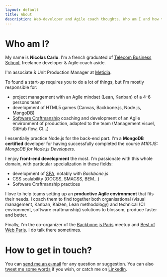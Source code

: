 ```yaml
---
layout: default
title: About
description: Web-developer and Agile coach thoughts. Who am I and how to get in touch.
---
```


# Who am I?

My name is **Nicolas Carlo**. I'm a french graduated of [Telecom Business School](http://telecom-em.eu), freelance developer & Agile coach aside.

I'm associate & Unit Production Manager at [Metidia](http://www.metidia.com).

To found a start-up requires you to do a lot of things, but I'm mostly responsible for:

- project management with an Agile mindset (Lean, Kanban) of a 4-6 persons team
- development of HTML5 games (Canvas, Backbone.js, Node.js, MongoDB)
- [Software Craftmanship](https://en.wikipedia.org/wiki/Software_craftsmanship) coaching and development of an Agile environment of production, adapted to the team (Management visuel, GitHub flow, CI…)

I essentially practice Node.js for the back-end part. I'm a **MongoDB certified** developer for having successfully completed the course *M101JS: MongoDB for Node.js Developers*.

I enjoy **front-end development** the most. I'm passionate with this whole domain, with particular specialization in these fields:

- development of [SPA](https://en.wikipedia.org/wiki/Single-page_application), notably with *Backbone.js*
- CSS scalability (OOCSS, SMACSS, BEM…)
- Software Craftmanship practices

I love to help teams setting up an **productive Agile environment** that fits their needs. I coach them to find together both organisational (visual management, Kanban, Kaizen, Lean methodology) and technical (CI environment, software craftmanship) solutions to blossom, produce faster and better.

Finally, I'm the co-organizer of the [Backbone.js Paris](http://www.meetup.com/backbone-paris/) meetup and [Best of Web Paris](http://bestofweb.paris/). I do talk there sometimes.


# How to get in touch?

You can [send me an e-mail](mailto:nicolascarlo.espeon@gmail.com) for any question or suggestion.
You can also <a href="http://twitter.com/?status=@nicoespeon%20>%20">tweet me some words</a> if you wish, or catch me on <a href="http://fr.linkedin.com/pub/nicolas-carlo/3b/b24/95/">LinkedIn</a>.
